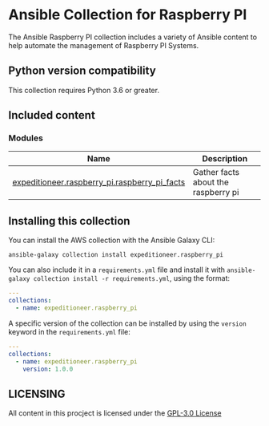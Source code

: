 # Ansible Collection for Raspberry PI

The Ansible Raspberry PI collection includes a variety of Ansible content to help automate the management of Raspberry 
PI Systems.

## Python version compatibility
This collection requires Python 3.6 or greater.

## Included content

### Modules
| Name                                                                                                                                                    | Description                         |
|---------------------------------------------------------------------------------------------------------------------------------------------------------|-------------------------------------|
| [expeditioneer.raspberry_pi.raspberry_pi_facts](https://github.com/expeditioneer/ansible-collection-raspberry-pi/blob/main/docs/raspberry_pi_facts.rst) | Gather facts about the raspberry pi |

## Installing this collection

You can install the AWS collection with the Ansible Galaxy CLI:

    ansible-galaxy collection install expeditioneer.raspberry_pi

You can also include it in a `requirements.yml` file and install it with `ansible-galaxy collection install -r requirements.yml`, using the format:

```yaml
---
collections:
  - name: expeditioneer.raspberry_pi
```

A specific version of the collection can be installed by using the `version` keyword in the `requirements.yml` file:

```yaml
---
collections:
  - name: expeditioneer.raspberry_pi
    version: 1.0.0
```

## LICENSING

All content in this procject is licensed under the [GPL-3.0 License](LICENSE)
